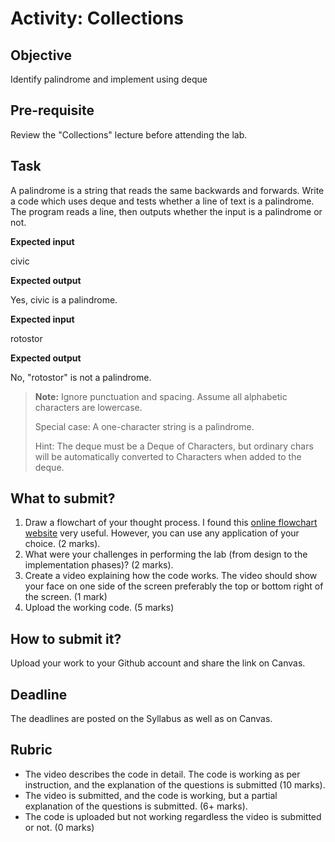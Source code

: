 # Activity: Collections

## Objective

Identify palindrome and implement using deque 

## Pre-requisite

Review the "Collections" lecture before attending the lab. 

## Task

A palindrome is a string that reads the same backwards and forwards. Write a code which uses deque and tests whether a line of text is a palindrome. 
The program reads a line, then outputs whether the input is a palindrome or not.

__Expected input__

civic

__Expected output__

Yes, civic is a palindrome.

__Expected input__

rotostor

__Expected output__

No, "rotostor" is not a palindrome.

>**Note:** Ignore punctuation and spacing. Assume all alphabetic characters are lowercase.
>
>Special case: A one-character string is a palindrome.
>
>Hint: The deque must be a Deque of Characters, but ordinary chars will be automatically converted to Characters when added to the deque.

## What to submit?
  
1. Draw a flowchart of your thought process. I found this [online flowchart website](http://www.draw.io) very useful. However, you can use any application of your choice. (2 marks).
2. What were your challenges in performing the lab (from design to the implementation phases)? (2 marks).  
3. Create a video explaining how the code works. The video should show your face on one side of the screen preferably the top or bottom right of the screen. (1 mark)
4. Upload the working code. (5 marks)

## How to submit it?
Upload your work to your Github account and share the link on Canvas.

## Deadline

The deadlines are posted on the Syllabus as well as on Canvas.

## Rubric

- The video describes the code in detail. The code is working as per instruction, and the explanation of the questions is submitted (10 marks).  
- The video is submitted, and the code is working, but a partial explanation of the questions is submitted. (6+ marks).  
- The code is uploaded but not working regardless the video is submitted or not. (0 marks)
